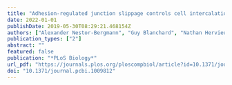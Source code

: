 ```yaml
---
title: "Adhesion-regulated junction slippage controls cell intercalation dynamics in an Apposed-Cortex Adhesion Model"
date: 2022-01-01
publishDate: 2019-05-30T08:29:21.468154Z
authors: ["Alexander Nestor-Bergmann", "Guy Blanchard", "Nathan Hervieux", "Alexander G Fletcher", "Jocelyn Etienne", "Benedicte} Sanson"]
publication_types: ["2"]
abstract: ""
featured: false
publication: "*PLoS Biology*"
url_pdf: "https://journals.plos.org/ploscompbiol/article?id=10.1371/journal.pcbi.1009812"
doi: "10.1371/journal.pcbi.1009812"
---
```


